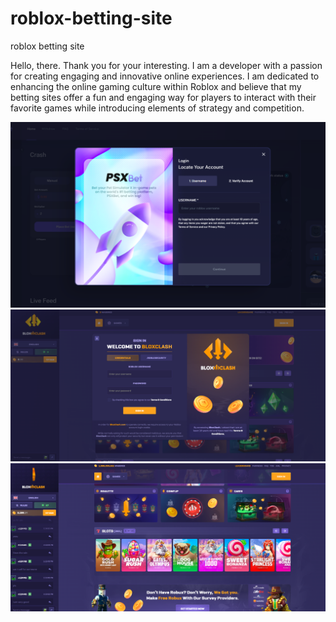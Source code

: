 # roblox-betting-site
 roblox betting site

Hello, there.
Thank you for your interesting.
I am a developer with a passion for creating engaging and innovative online experiences.
I am dedicated to enhancing the online gaming culture within Roblox and believe that my betting sites offer a fun and engaging way for players to interact with their favorite games while introducing elements of strategy and competition.

<img  src="assets/1.png" />
<img  src="assets/2.png" />
<img  src="assets/3.png" />
